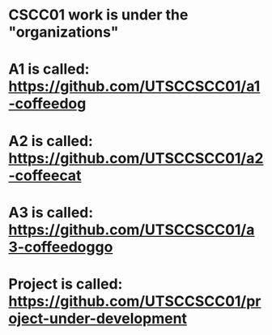 # CSCC01 work is under the "organizations"

# A1 is called: https://github.com/UTSCCSCC01/a1-coffeedog
# A2 is called: https://github.com/UTSCCSCC01/a2-coffeecat
# A3 is called: https://github.com/UTSCCSCC01/a3-coffeedoggo
# Project is called: https://github.com/UTSCCSCC01/project-under-development
